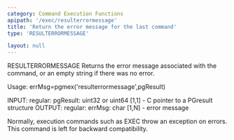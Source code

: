 ```yaml
---
category: Command Execution Functions
apipath: '/exec/resulterrormessage'
title: 'Return the error message for the last command'
type: 'RESULTERRORMESSAGE'

layout: null
---
```


 RESULTERRORMESSAGE Returns the error message associated with the command,
 or an empty string if there was no error.

 Usage: errMsg=pgmex('resulterrormessage',pgResult)

 INPUT:
   regular:
     pgResult: uint32 or uint64 [1,1] - C pointer to a PGresult structure
 OUTPUT:
   regular:
     errMsg: char [1,N] - error message

 Normally, execution commands such as EXEC throw an exception on errors.
 This command is left for backward compatibility.